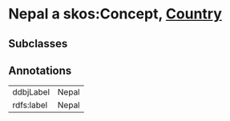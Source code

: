 # Nepal a skos:Concept, [Country](/0.1/Country)

## Subclasses

## Annotations

|||
|-----|-----|
|ddbjLabel|Nepal|
|rdfs:label|Nepal|

